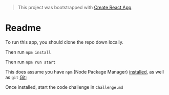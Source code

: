 > This project was bootstrapped with [Create React App](https://github.com/facebook/create-react-app).


# Readme


To run this app, you should clone the repo down locally.

Then run `npm install`

Then run `npm run start`

This does assume you have `npm` (Node Package Manager) [installed](https://www.npmjs.com/get-npm), as well as `git` [Git](https://git-scm.com/book/en/v2/Getting-Started-Installing-Git);

Once installed, start the code challenge in `Challenge.md`

